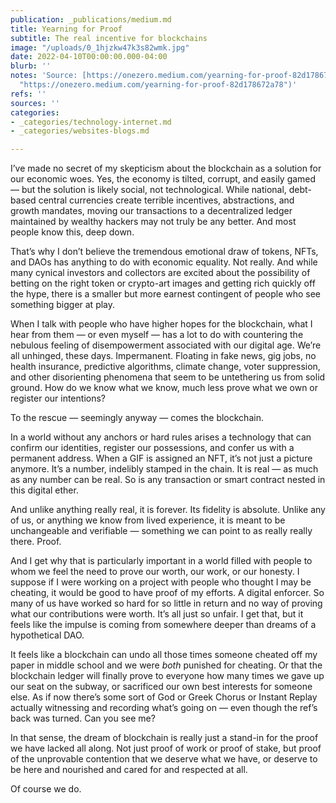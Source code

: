 ```yaml
---
publication: _publications/medium.md
title: Yearning for Proof
subtitle: The real incentive for blockchains
image: "/uploads/0_1hjzkw47k3s82wmk.jpg"
date: 2022-04-10T00:00:00.000-04:00
blurb: ''
notes: 'Source: [https://onezero.medium.com/yearning-for-proof-82d178672a78](https://onezero.medium.com/yearning-for-proof-82d178672a78
  "https://onezero.medium.com/yearning-for-proof-82d178672a78")'
refs: ''
sources: ''
categories:
- _categories/technology-internet.md
- _categories/websites-blogs.md

---
```

I’ve made no secret of my skepticism about the blockchain as a solution for our economic woes. Yes, the economy is tilted, corrupt, and easily gamed — but the solution is likely social, not technological. While national, debt-based central currencies create terrible incentives, abstractions, and growth mandates, moving our transactions to a decentralized ledger maintained by wealthy hackers may not truly be any better. And most people know this, deep down.

That’s why I don’t believe the tremendous emotional draw of tokens, NFTs, and DAOs has anything to do with economic equality. Not really. And while many cynical investors and collectors are excited about the possibility of betting on the right token or crypto-art images and getting rich quickly off the hype, there is a smaller but more earnest contingent of people who see something bigger at play.

When I talk with people who have higher hopes for the blockchain, what I hear from them — or even myself — has a lot to do with countering the nebulous feeling of disempowerment associated with our digital age. We’re all unhinged, these days. Impermanent. Floating in fake news, gig jobs, no health insurance, predictive algorithms, climate change, voter suppression, and other disorienting phenomena that seem to be untethering us from solid ground. How do we know what we know, much less prove what we own or register our intentions?

To the rescue — seemingly anyway — comes the blockchain.

In a world without any anchors or hard rules arises a technology that can confirm our identities, register our possessions, and confer us with a permanent address. When a GIF is assigned an NFT, it’s not just a picture anymore. It’s a number, indelibly stamped in the chain. It is real — as much as any number can be real. So is any transaction or smart contract nested in this digital ether.

And unlike anything really real, it is forever. Its fidelity is absolute. Unlike any of us, or anything we know from lived experience, it is meant to be unchangeable and verifiable — something we can point to as really really there. Proof.

And I get why that is particularly important in a world filled with people to whom we feel the need to prove our worth, our work, or our honesty. I suppose if I were working on a project with people who thought I may be cheating, it would be good to have proof of my efforts. A digital enforcer. So many of us have worked so hard for so little in return and no way of proving what our contributions were worth. It’s all just so unfair. I get that, but it feels like the impulse is coming from somewhere deeper than dreams of a hypothetical DAO.

It feels like a blockchain can undo all those times someone cheated off my paper in middle school and we were _both_ punished for cheating. Or that the blockchain ledger will finally prove to everyone how many times we gave up our seat on the subway, or sacrificed our own best interests for someone else. As if now there’s some sort of God or Greek Chorus or Instant Replay actually witnessing and recording what’s going on — even though the ref’s back was turned. Can you see me?

In that sense, the dream of blockchain is really just a stand-in for the proof we have lacked all along. Not just proof of work or proof of stake, but proof of the unprovable contention that we deserve what we have, or deserve to be here and nourished and cared for and respected at all.

Of course we do.